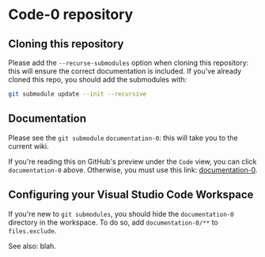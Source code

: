 # Code-0 repository

## Cloning this repository

Please add the `--recurse-submodules` option when cloning this repository: this will ensure the correct documentation is included. If you've already cloned this repo, you should add the submodules with:

```bash
git submodule update --init --recursive
```

## Documentation

Please see the `git submodule` `documentation-0`: this will take you to the current wiki.

If you're reading this on GitHub's preview under the `Code` view, you can click `documentation-0` above. Otherwise, you must use this link: [documentation-0](https://github.com/morancj/documentation-0/wiki).

## Configuring your Visual Studio Code Workspace

If you're new to `git submodules`, you should hide the `documentation-0` directory in the workspace. To do so, add `documentation-0/**` to `files.exclude`.

See also: blah.

